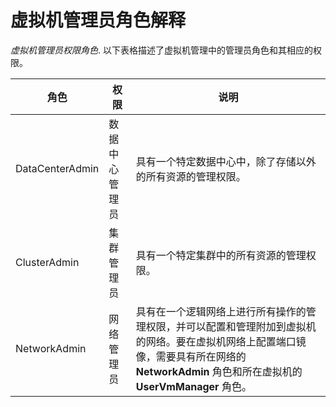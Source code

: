 # 虚拟机管理员角色解释

*虚拟机管理员权限角色*.
以下表格描述了虚拟机管理中的管理员角色和其相应的权限。

|角色|权限|说明|
|----|----|----|
|DataCenterAdmin|数据中心管理员|具有一个特定数据中心中，除了存储以外的所有资源的管理权限。|
|ClusterAdmin|集群管理员|具有一个特定集群中的所有资源的管理权限。|
|NetworkAdmin|网络管理员|具有在一个逻辑网络上进行所有操作的管理权限，并可以配置和管理附加到虚拟机的网络。要在虚拟机网络上配置端口镜像，需要具有所在网络的 **NetworkAdmin** 角色和所在虚拟机的 **UserVmManager** 角色。|

